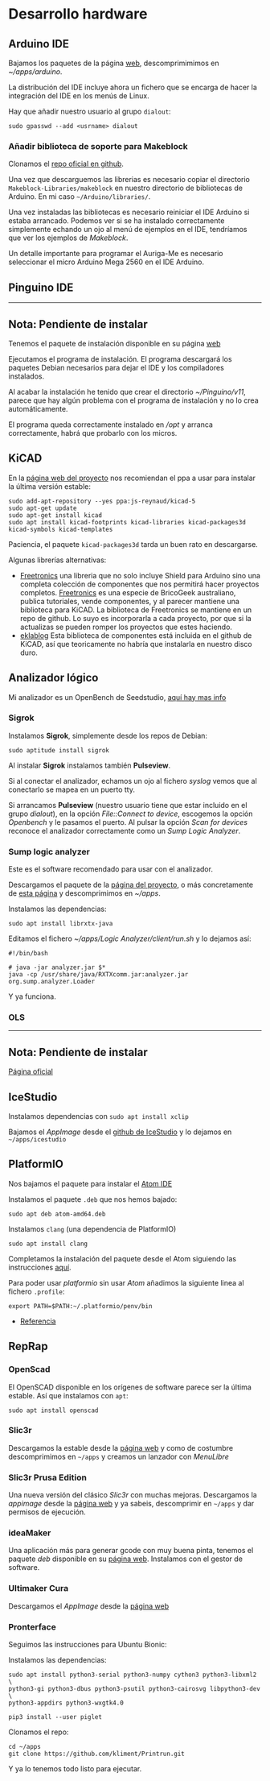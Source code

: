 # Desarrollo hardware

## Arduino IDE

Bajamos los paquetes de la página [web](https://www.arduino.cc),
descomprimimimos en _~/apps/arduino_.

La distribución del IDE incluye ahora un fichero que se encarga de
hacer la integración del IDE en los menús de Linux.

Hay que añadir nuestro usuario al grupo `dialout`:

~~~~
sudo gpasswd --add <usrname> dialout
~~~~

### Añadir biblioteca de soporte para Makeblock

Clonamos el
[repo oficial en github](https://github.com/Makeblock-official/Makeblock-Libraries).

Una vez que descarguemos las librerias es necesario copiar el
directorio `Makeblock-Libraries/makeblock` en nuestro directorio de
bibliotecas de Arduino. En mi caso `~/Arduino/libraries/`.

Una vez instaladas las bibliotecas es necesario reiniciar el IDE
Arduino si estaba arrancado. Podemos ver si se ha instalado
correctamente simplemente echando un ojo al menú de ejemplos en el
IDE, tendríamos que ver los ejemplos de _Makeblock_.

Un detalle importante para programar el Auriga-Me es necesario
seleccionar el micro Arduino Mega 2560 en el IDE Arduino.


## Pinguino IDE

-------------------------------------------------------------------------------
__Nota__: Pendiente de instalar
-------------------------------------------------------------------------------

Tenemos el paquete de instalación disponible en su página
[web](http://pinguino.cc/download.php)

Ejecutamos el programa de instalación. El programa descargará los
paquetes Debian necesarios para dejar el IDE y los compiladores
instalados.

Al acabar la instalación he tenido que crear el directorio
_~/Pinguino/v11_, parece que hay algún problema con el programa de
instalación y no lo crea automáticamente.

El programa queda correctamente instalado en _/opt_ y arranca
correctamente, habrá que probarlo con los micros.

## KiCAD

En la [página web del
proyecto](http://kicad-pcb.org/download/linux-mint/) nos recomiendan
el ppa a usar para instalar la última versión estable:

~~~~
sudo add-apt-repository --yes ppa:js-reynaud/kicad-5
sudo apt-get update
sudo apt-get install kicad
sudo apt install kicad-footprints kicad-libraries kicad-packages3d kicad-symbols kicad-templates
~~~~

Paciencia, el paquete `kicad-packages3d` tarda un buen rato en descargarse.

Algunas librerías alternativas:

* [Freetronics](https://github.com/freetronics/freetronics_kicad_library)
  una libreria que no solo incluye Shield para Arduino sino una
  completa colección de componentes que nos permitirá hacer proyectos
  completos. [Freetronics](http://www.freetronics.com) es una especie
  de BricoGeek australiano, publica tutoriales, vende componentes, y
  al parecer mantiene una biblioteca para KiCAD. La biblioteca de
  Freetronics se mantiene en un repo de github. Lo suyo es
  incorporarla a cada proyecto, por que si la actualizas se pueden
  romper los proyectos que estes haciendo.
* [eklablog](http://meta-blog.eklablog.com/kicad-librairie-arduino-pretty-p930786)
  Esta biblioteca de componentes está incluida en el github de KiCAD, así que
  teoricamente no habría que instalarla en nuestro disco duro.
  
## Analizador lógico

Mi analizador es un OpenBench de
Seedstudio,
[aquí hay mas info](http://dangerousprototypes.com/docs/Open_Bench_Logic_Sniffer)

### Sigrok

Instalamos __Sigrok__, simplemente desde los repos de Debian:

~~~~{bash}
sudo aptitude install sigrok
~~~~

Al instalar __Sigrok__ instalamos también __Pulseview__.

Si al conectar el analizador, echamos un ojo al
fichero _syslog_ vemos que al conectarlo se mapea en un puerto tty.

Si arrancamos __Pulseview__ (nuestro usuario tiene que estar incluido
en el grupo _dialout_), en la opción _File::Connect to device_,
escogemos la opción _Openbench_ y le pasamos el puerto.  Al pulsar la
opción _Scan for devices_ reconoce el analizador correctamente como un
_Sump Logic Analyzer_.

### Sump logic analyzer

Este es el software recomendado para usar con el analizador.

Descargamos el paquete de la [página del
proyecto](https://www.sump.org), o más concretamente de [esta
página](https://www.sump.org/projects/analyzer/) y descomprimimos en
_~/apps_.

Instalamos las dependencias:

~~~~{bash}
sudo apt install librxtx-java
~~~~

Editamos el fichero _~/apps/Logic Analyzer/client/run.sh_ y lo dejamos
así:

~~~~
#!/bin/bash

# java -jar analyzer.jar $*
java -cp /usr/share/java/RXTXcomm.jar:analyzer.jar org.sump.analyzer.Loader
~~~~

Y ya funciona.

### OLS

-------------------------------------------------------------------------------
__Nota__: Pendiente de instalar
-------------------------------------------------------------------------------

[Página oficial](https://www.lxtreme.nl/ols/)

## IceStudio

Instalamos dependencias con `sudo apt install xclip`

Bajamos el _AppImage_ desde el [github de
IceStudio](https://github.com/FPGAwars/icestudio) y lo dejamos en
`~/apps/icestudio`

## PlatformIO

Nos bajamos el paquete para instalar el [Atom IDE](https://atom.io/)

Instalamos el paquete `.deb` que nos hemos bajado:

~~~~
sudo apt deb atom-amd64.deb
~~~~

Instalamos `clang` (una dependencia de PlatformIO)

~~~~
sudo apt install clang
~~~~

Completamos la instalación del paquete desde el Atom siguiendo las
instrucciones
[aquí](https://platformio.org/get-started/ide?install=atom).

Para poder usar _platformio_ sin usar _Atom_ añadimos la siguiente
linea al fichero `.profile`:

~~~~
export PATH=$PATH:~/.platformio/penv/bin
~~~~

* [Referencia](https://docs.platformio.org/en/latest/installation.html#piocore-install-shell-commands)


## RepRap

### OpenScad

El OpenSCAD disponible en los orígenes de software parece ser la
última estable. Así que instalamos con `apt`:

~~~~
sudo apt install openscad
~~~~

### Slic3r

Descargamos la estable desde la [página web](https://dl.slic3r.org) y
como de costumbre descomprimimos en `~/apps` y creamos un lanzador con
_MenuLibre_

### Slic3r Prusa Edition

Una nueva versión del clásico _Slic3r_ con muchas mejoras. Descargamos
la _appimage_ desde la [página
web](https://www.prusa3d.com/slic3r-prusa-edition/) y ya sabeis,
descomprimir en `~/apps` y dar permisos de ejecución.

### ideaMaker

Una aplicación más para generar gcode con muy buena pinta, tenemos el
paquete _deb_ disponible en su [página
web](https://www.raise3d.com/pages/ideamaker). Instalamos con el
gestor de software.

### Ultimaker Cura

Descargamos el _AppImage_ desde la [página
web](https://github.com/mypaint/mypaint/releases)




### Pronterface

Seguimos las instrucciones para Ubuntu Bionic:

Instalamos las dependencias:

~~~~
sudo apt install python3-serial python3-numpy cython3 python3-libxml2 \
python3-gi python3-dbus python3-psutil python3-cairosvg libpython3-dev \
python3-appdirs python3-wxgtk4.0

pip3 install --user piglet
~~~~

Clonamos el repo:

~~~~
cd ~/apps
git clone https://github.com/kliment/Printrun.git
~~~~

Y ya lo tenemos todo listo para ejecutar.

